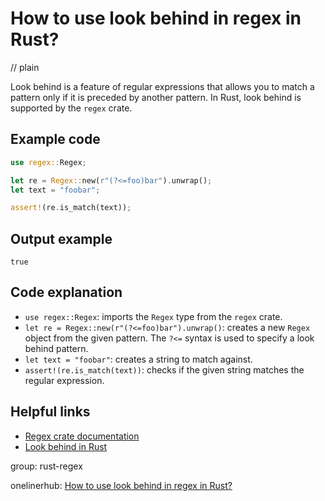 # How to use look behind in regex in Rust?
// plain

Look behind is a feature of regular expressions that allows you to match a pattern only if it is preceded by another pattern. In Rust, look behind is supported by the `regex` crate.

## Example code

```rust
use regex::Regex;

let re = Regex::new(r"(?<=foo)bar").unwrap();
let text = "foobar";

assert!(re.is_match(text));
```

## Output example

```
true
```

## Code explanation

- `use regex::Regex`: imports the `Regex` type from the `regex` crate.
- `let re = Regex::new(r"(?<=foo)bar").unwrap()`: creates a new `Regex` object from the given pattern. The `?<=` syntax is used to specify a look behind pattern.
- `let text = "foobar"`: creates a string to match against.
- `assert!(re.is_match(text))`: checks if the given string matches the regular expression.

## Helpful links
- [Regex crate documentation](https://docs.rs/regex/1.3.9/regex/)
- [Look behind in Rust](https://doc.rust-lang.org/regex/regex/index.html#look-behind-assertions)

group: rust-regex

onelinerhub: [How to use look behind in regex in Rust?](https://onelinerhub.com/rust/how-to-use-look-behind-in-regex-in-rust)